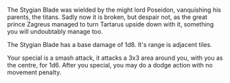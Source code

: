 The Stygian Blade was wielded by the might lord Poseidon, vanquishing his parents, the titans. Sadly now it is broken, but despair not, as the great prince Zagreus managed to turn Tartarus upside down with it, something you will undoubtably manage too.

  
The Stygian Blade has a base damage of 1d8. It's range is adjacent tiles. 

Your special is a smash attack, it attacks a 3x3 area around you, with you as the centre, for 1d6. After you special, you may do a dodge action with no movement penalty.
